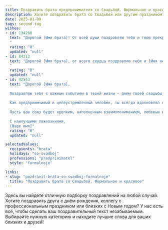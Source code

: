 ```yaml
---
title: Поздравить брата предпринимателя со Свадьбой. Формальное и красивое
description: Хотите поздравить брата со Свадьбой или другим праздником? Наш ИИ создаст незабываемое поздравление, а вы обязательно выделитесь среди других.  
date: 2025-01-09
tags: second tag
wishes:
- id: 134260
  text: "Дорогой (Имя брата)! От всей души поздравляю тебя и твою прекрасную невесту со столь знаменательным событием – свадьбой! Желаю вам крепкой, счастливой семейной жизни, полного взаимопонимания и безграничной любви. Пусть ваш совместный путь будет полон радости, процветания и благополучия.  Как успешный предприниматель, ты, уверен, сумеешь построить прочный фундамент вашего семейного благополучия.  Поздравляю!
  "
  rating: "0"
  updated: "null"
- id: 84213
  text: "Дорогой [Имя брата], от всего сердца поздравляю тебя и [Имя невесты] с заключением брака! Желаю вам крепкой и счастливой семейной жизни, полного взаимопонимания и безграничной любви. Пусть ваш совместный путь будет полон радости, благополучия и успехов во всех начинаниях.  Пусть деловая хватка, присущая тебе как успешному предпринимателю, поможет вам строить крепкий и процветающий семейный очаг.  Горжусь тобой и желаю вам долгих лет счастья!
  "
  rating: "0"
  updated: "null"
- id: 42543
  text: "Дорогой [Имя брата],
  
  Поздравляю тебя с важным событием в твоей жизни — днем твоей свадьбы! Этот день символизирует не только начало нового этапа, но и соединение двух любящих сердец, готовых идти по жизни рука об руку.
  
  Как предприимчивый и целеустремленный человек, ты всегда вдохновлял нас своим трудом и стремлением к успеху. Уверен, что в семейной жизни ты проявишь ту же настойчивость и преданность, с которыми с каждым днем достигаешь новых вершин в своем деле.
  
  Пусть ваш союз будет крепким, наполненным взаимопониманием, любовью и поддержкой. Желаю вам счастья, здоровья и благополучия! Пусть каждый день приносит радость и новые возможности для роста и развития.
  
  С наилучшими пожеланиями,
  [Ваше имя]"
  rating: "0"
  updated: "null"

selectedValues:
  recipients: "brata"
  holidays: "so-svadboj"
  professions: "predprinimatel"
  style: "formalnoje"

links:
- slug: "pozdravit-brata-so-svadboj-formalnoje"
  title: "Поздравить брата со Свадьбой. Формальное и красивое"
---
```


Здесь вы найдете отличную подборку поздравлений на любой случай.
Хотите поздравить друга с днём рождения, коллегу с профессиональным праздником или близких с Новым годом? У нас есть всё, чтобы сделать ваш поздравительный текст незабываемым. Выбирайте нужную категорию и находите лучшие слова для ваших близких и друзей!
